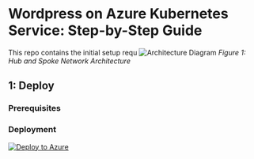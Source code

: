 # Wordpress on Azure Kubernetes Service: Step-by-Step Guide
This repo contains the initial setup requ
![Architecture Diagram](./images/hubspoke.png)
*Figure 1: Hub and Spoke Network Architecture*

## 1: Deploy
### Prerequisites
### Deployment


[![Deploy to Azure](https://aka.ms/deploytoazurebutton)](https://portal.azure.com/#create/Microsoft.Template/uri/https%3A%2F%2Fraw.githubusercontent.com%2FTommaso23%2FWordpress-on-AKS%2Frefs%2Fheads%2Fmain%2Fazuredeploy.json)
